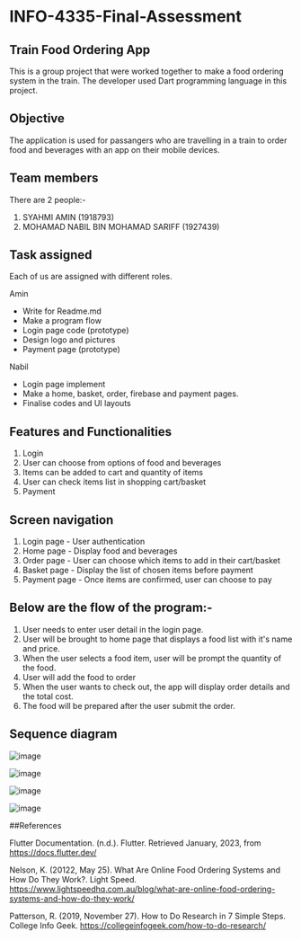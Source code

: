 # INFO-4335-Final-Assessment

## Train Food Ordering App
This is a group project that were worked together to make a food ordering system in the train.
The developer used Dart programming language in this project.

## Objective
The application is used for passangers who are travelling in a train to order food and beverages with an app on their mobile devices.

## Team members
There are 2 people:-
1. SYAHMI AMIN (1918793)
2. MOHAMAD NABIL BIN MOHAMAD SARIFF (1927439)

## Task assigned
Each of us are assigned with different roles.

Amin
- Write for Readme.md
- Make a program flow
- Login page code (prototype)
- Design logo and pictures
- Payment page (prototype)

Nabil
- Login page implement
- Make a home, basket, order, firebase and payment pages.
- Finalise codes and UI layouts

## Features and Functionalities
1. Login 
2. User can choose from options of food and beverages
3. Items can be added to cart and quantity of items
4. User can check items list in shopping cart/basket
5. Payment

## Screen navigation
1. Login page - User authentication
2. Home page - Display food and beverages
3. Order page - User can choose which items to add in their cart/basket
4. Basket page - Display the list of chosen items before payment
5. Payment page - Once items are confirmed, user can choose to pay

## Below are the flow of the program:-
1. User needs to enter user detail in the login page.
2. User will be brought to home page that displays a food list with it's name and price.
3. When the user selects a food item, user will be prompt the quantity of the food.
4. User will add the food to order
5. When the user wants to check out, the app will display order details and the total cost.
6. The food will be prepared after the user submit the order.

## Sequence diagram
![image](https://user-images.githubusercontent.com/117919908/216540262-c9dc053d-f654-4963-ab6d-b5c6013266f3.png)

![image](https://user-images.githubusercontent.com/117919908/216540348-d81f784d-de88-40a2-98da-f0c133ec66e4.png)

![image](https://user-images.githubusercontent.com/117919908/216540434-99113a60-fe9a-4552-a1a4-7d6ecc3ebee8.png)

![image](https://user-images.githubusercontent.com/117919908/216540505-2ef7f0cd-0e20-4ebe-85d0-df8c10df59ea.png)

##References

Flutter Documentation. (n.d.). Flutter. Retrieved January, 2023, from https://docs.flutter.dev/

Nelson, K. (20122, May 25). What Are Online Food Ordering Systems and How Do They Work?. Light Speed. https://www.lightspeedhq.com.au/blog/what-are-online-food-ordering-systems-and-how-do-they-work/

Patterson, R. (2019, November 27). How to Do Research in 7 Simple Steps. College Info Geek. https://collegeinfogeek.com/how-to-do-research/



